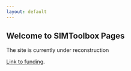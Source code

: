```yaml
---
layout: default
---
```


## Welcome to SIMToolbox Pages

The site is currently under reconstruction

[Link to funding](./funding.html).

